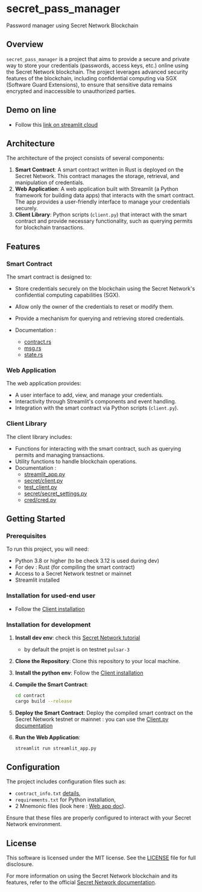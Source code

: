# secret_pass_manager
Password manager using Secret Network Blockchain

## Overview

`secret_pass_manager` is a project that aims to provide a secure and private way to store your credentials (passwords, access keys, etc.) online using the Secret Network blockchain. The project leverages advanced security features of the blockchain, including confidential computing via SGX (Software Guard Extensions), to ensure that sensitive data remains encrypted and inaccessible to unauthorized parties.

## Demo on line 
- Follow this [link on streamlit cloud](/docs/doc_streamlit_app.md#demo-on-line)

## Architecture

The architecture of the project consists of several components:

1. **Smart Contract**: A smart contract written in Rust is deployed on the Secret Network. This contract manages the storage, retrieval, and manipulation of credentials.
2. **Web Application**: A web application built with Streamlit (a Python framework for building data apps) that interacts with the smart contract. The app provides a user-friendly interface to manage your credentials securely.
3. **Client Library**: Python scripts (`client.py`) that interact with the smart contract and provide necessary functionality, such as querying permits for blockchain transactions.

## Features

### Smart Contract

The smart contract is designed to:

- Store credentials securely on the blockchain using the Secret Network's confidential computing capabilities (SGX).
- Allow only the owner of the credentials to reset or modify them.
- Provide a mechanism for querying and retrieving stored credentials.

- Documentation : 
    - [contract.rs](docs/doc_contract.md)
    - [msg.rs](docs/doc_contract_msg.md)
    - [state.rs](docs/doc_contract_state.md)

### Web Application

The web application provides:

- A user interface to add, view, and manage your credentials.
- Interactivity through Streamlit's components and event handling.
- Integration with the smart contract via Python scripts (`client.py`).

### Client Library

The client library includes:

- Functions for interacting with the smart contract, such as querying permits and managing transactions.
- Utility functions to handle blockchain operations.
- Documentation : 
    - [streamlit_app.py](docs/doc_streamlit_app.md)
    - [secret/client.py](docs/doc_client.md)
    - [test_client.py](docs/doc_test_client.md)
    - [secret/secret_settings.py](docs/doc_client.md) 
    - [cred/cred.py](docs/doc_cred.md)

## Getting Started

### Prerequisites

To run this project, you will need:

- Python 3.8 or higher (to be check 3.12 is used during dev)
- For dev : Rust (for compiling the smart contract)
- Access to a Secret Network testnet or mainnet
- Streamlit installed

### Installation for used-end user
- Follow the [Client installation](/docs/doc_streamlit_app.md#installation)

### Installation for development

1. **Install dev env**: check this [Secret Network tutorial]( https://docs.scrt.network/secret-network-documentation/development/readme-1/setting-up-your-environment) 
    - by default the projet is on testnet `pulsar-3`
2. **Clone the Repository**: Clone this repository to your local machine.
3. **Install the python env**: Follow the [Client installation](/docs/doc_streamlit_app.md#installation)
3. **Compile the Smart Contract**:
   ```sh
   cd contract
   cargo build --release
   ```
4. **Deploy the Smart Contract**: Deploy the compiled smart contract on the Secret Network testnet or mainnet : you can use the [Client.py documentation](/docs/doc_client.md)

5. **Run the Web Application**:
   ```sh
   streamlit run streamlit_app.py
   ```

## Configuration

The project includes configuration files such as:
-  `contract_info.txt` [details](docs/doc_client.md#create_contract), 
- `requirements.txt` for Python installation, 
- 2 Mnemonic files (look here : [Web app doc](docs/doc_streamlit_app.md#installation)). 

Ensure that these files are properly configured to interact with your Secret Network environment.


## License

This software is licensed under the MIT license. See the [LICENSE](LICENSE) file for full disclosure.

For more information on using the Secret Network blockchain and its features, refer to the official [Secret Network documentation](https://docs.secret.network/).